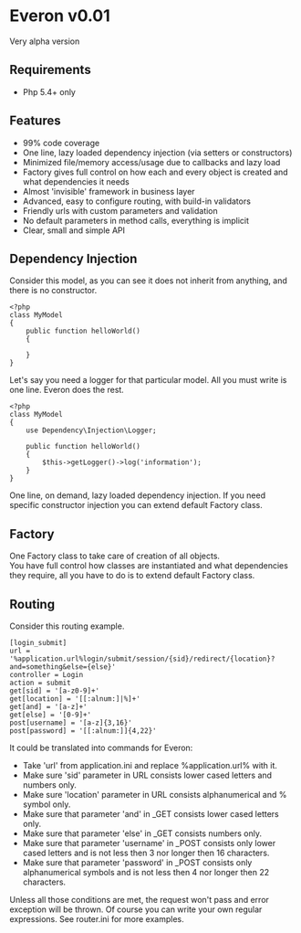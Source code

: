 # Everon v0.01
Very alpha version

## Requirements
* Php 5.4+ only

## Features
* 99% code coverage
* One line, lazy loaded dependency injection (via setters or constructors)
* Minimized file/memory access/usage due to callbacks and lazy load
* Factory gives full control on how each and every object is created and what dependencies it needs
* Almost 'invisible' framework in business layer
* Advanced, easy to configure routing, with build-in validators  
* Friendly urls with custom parameters and validation
* No default parameters in method calls, everything is implicit
* Clear, small and simple API

## Dependency Injection
Consider this model, as you can see it does not inherit from anything, and there is no constructor.

    <?php
    class MyModel
    {
        public function helloWorld()
        {

        }    
    }
    
Let's say you need a logger for that particular model. All you must write is one line. Everon does the rest.

    <?php
    class MyModel
    {
        use Dependency\Injection\Logger;
            
        public function helloWorld()
        {
            $this->getLogger()->log('information');
        }
    }

One line, on demand, lazy loaded dependency injection.
If you need specific constructor injection you can extend default Factory class. 
 
## Factory
One Factory class to take care of creation of all objects.   
You have full control how classes are instantiated and what dependencies they require,
all you have to do is to extend default Factory class.


## Routing
Consider this routing example.

    [login_submit]
    url = '%application.url%login/submit/session/{sid}/redirect/{location}?and=something&else={else}'
    controller = Login
    action = submit
    get[sid] = '[a-z0-9]+'
    get[location] = '[[:alnum:]|%]+'
    get[and] = '[a-z]+'
    get[else] = '[0-9]+'
    post[username] = '[a-z]{3,16}'
    post[password] = '[[:alnum:]]{4,22}'
    
It could be translated into commands for Everon:
* Take 'url' from application.ini and replace %application.url% with it.
* Make sure 'sid' parameter in URL consists lower cased letters and numbers only.
* Make sure 'location' parameter in URL consists alphanumerical and % symbol only.
* Make sure that parameter 'and' in _GET consists lower cased letters only.
* Make sure that parameter 'else' in _GET consists numbers only.
* Make sure that parameter 'username' in _POST consists only lower cased letters and is not less then 3 nor longer 
  then 16 characters.
* Make sure that parameter 'password' in _POST consists only alphanumerical symbols and is not less then 4 nor longer
  then 22 characters.

Unless all those conditions are met, the request won't pass and error exception will be thrown.
Of course you can write your own regular expressions. See router.ini for more examples.


